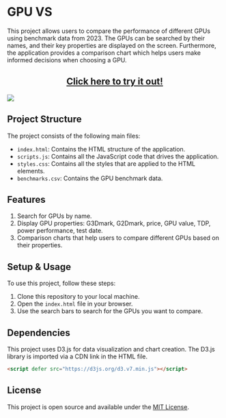 # GPU VS

This project allows users to compare the performance of different GPUs using benchmark data from 2023. The GPUs can be searched by their names, and their key properties are displayed on the screen. Furthermore, the application provides a comparison chart which helps users make informed decisions when choosing a GPU.

<h2 align="center"><a href="https://andrew32a.github.io/GPU-VS/">Click here to try it out!</a></h3>

<img src="https://github.com/Andrew32A/GPU-VS/blob/main/images/screenshot.png" align="center">

## Project Structure

The project consists of the following main files:

- `index.html`: Contains the HTML structure of the application.
- `scripts.js`: Contains all the JavaScript code that drives the application.
- `styles.css`: Contains all the styles that are applied to the HTML elements.
- `benchmarks.csv`: Contains the GPU benchmark data.

## Features

1. Search for GPUs by name.
2. Display GPU properties: G3Dmark, G2Dmark, price, GPU value, TDP, power performance, test date.
3. Comparison charts that help users to compare different GPUs based on their properties.

## Setup & Usage

To use this project, follow these steps:

1. Clone this repository to your local machine.
2. Open the `index.html` file in your browser.
3. Use the search bars to search for the GPUs you want to compare.

## Dependencies

This project uses D3.js for data visualization and chart creation. The D3.js library is imported via a CDN link in the HTML file.

```html
<script defer src="https://d3js.org/d3.v7.min.js"></script>
```

## License

This project is open source and available under the [MIT License](https://opensource.org/licenses/MIT).
